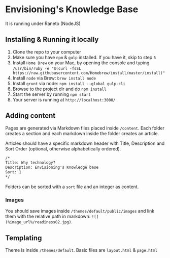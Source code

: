 # Envisioning's Knowledge Base

It is running under Raneto (NodeJS)

## Installing & Running it locally

1. Clone the repo to your computer
2. Make sure you have `npm` & `gulp` installed. If you have it, skip to step `6`
3. Install `Home Brew` on your Mac, by opening the console and typing `/usr/bin/ruby -e "$(curl -fsSL https://raw.githubusercontent.com/Homebrew/install/master/install)"`
4. Install `node` via Brew: `brew install node`
5. Install `grunt` via node: `npm install --global gulp-cli`
6. Browse to the project dir and do `npm install`
7. Start the server by running `npm start`
8. Your server is running at `http://localhost:3000/`

## Adding content

Pages are generated via Markdown files placed inside `/content`. Each folder creates a section and each markdown inside the folder creates an article.

Articles should have a specific markdown header with Title, Description and Sort Order (optional, otherwise alphabetically ordered).

```markdown
/*
Title: Why technology?
Description: Envisioning's Knowledge base
Sort: 1
*/
```

Folders can be sorted with a `sort` file and an integer as content.

### Images

You should save images inside `/themes/default/public/images` and link them with the relative path in markdown: `![](%image_url%/readiness02.jpg)`.


## Templating 

Theme is inside `/themes/default`. Basic files are `layout.html` & `page.html`